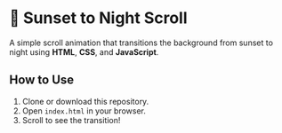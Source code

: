 # 🌇 Sunset to Night Scroll

A simple scroll animation that transitions the background from sunset to night using **HTML**, **CSS**, and **JavaScript**.

## How to Use

1. Clone or download this repository.  
2. Open `index.html` in your browser.  
3. Scroll to see the transition!
